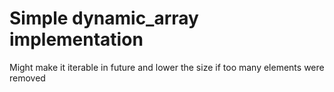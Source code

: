 # Simple dynamic_array implementation

Might make it iterable in future and lower the size if too many elements were removed
